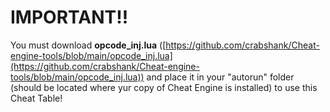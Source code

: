 # IMPORTANT!!

You must download **opcode_inj.lua** ([https://github.com/crabshank/Cheat-engine-tools/blob/main/opcode_inj.lua](https://github.com/crabshank/Cheat-engine-tools/blob/main/opcode_inj.lua)) and place it in your "autorun" folder (should be located where yur copy of Cheat Engine is installed) to use this Cheat Table!
